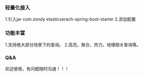 ### 轻量化接入
  1.引入jar com.zondy elasticserach-spring-boot-starter
  2.添加配置
  
### 功能丰富
  1.支持绝大部分场景下的查询。
  2.高亮，聚合，热力，地理相关查询等。

### Q&A
  欢迎使用，有问题随时沟通！！！
